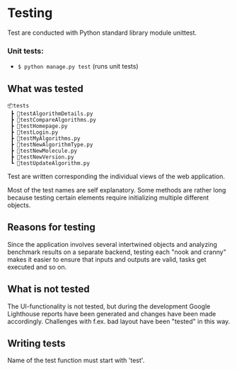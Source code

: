# Testing

Test are conducted with Python standard library module unittest. 

### Unit tests:
- `$ python manage.py test` (runs unit tests)

## What was tested

```
📦tests
 ┣ 📜testAlgorithmDetails.py
 ┣ 📜testCompareAlgorithms.py
 ┣ 📜testHomepage.py
 ┣ 📜testLogin.py
 ┣ 📜testMyAlgorithms.py
 ┣ 📜testNewAlgorithmType.py
 ┣ 📜testNewMolecule.py
 ┣ 📜testNewVersion.py
 ┗ 📜testUpdateAlgorithm.py
```

 Test are written corresponding the individual views of the web application.
 
 Most of the test names are self explanatory. Some methods are rather long because testing certain elements require initializing multiple different objects.

 ## Reasons for testing
 Since the application involves several intertwined objects and analyzing benchmark results on a separate backend, testing each "nook and cranny" makes it easier to ensure that inputs and outputs are valid, tasks get executed and so on.

 ## What is not tested
 The UI-functionality is not tested, but during the development Google Lighthouse reports have been generated and changes have been made accordingly. Challenges with f.ex. bad layout have been "tested" in this way.

 ## Writing tests
 Name of the test function must start with 'test'.

